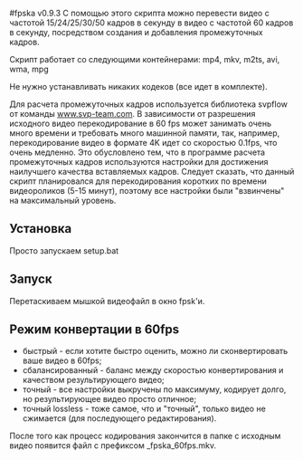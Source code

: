 #fpska v0.9.3
С помощью этого скрипта можно перевести видео с частотой 15/24/25/30/50 кадров в секунду в видео с частотой 60 кадров в секунду, посредством создания и добавления промежуточных кадров.

Скрипт работает со следующими контейнерами:
mp4, mkv, m2ts, avi, wma, mpg
    
Не нужно устанавливать никаких кодеков (все идет в комплекте).
    
Для расчета промежуточных кадров используется библиотека svpflow от команды www.svp-team.com. В зависимости от разрешения исходного видео перекодирование в 60 fps может занимать очень много времени и требовать много машинной памяти, так, например, перекодирование видео в формате 4K идет со скоростью 0.1fps, что очень медленно. Это обусловлено тем, что в программе расчета промежуточных кадров используются настройки для достижения наилучшего качества вставляемых кадров. Следует сказать, что данный скрипт планировался для перекодирования коротких по времени видеороликов (5-15 минут), поэтому все настройки были "взвинчены" на максимальный уровень.

## Установка
Просто запускаем setup.bat

## Запуск
Перетаскиваем мышкой видеофайл в окно fpsk'и.

## Режим конвертации в 60fps
* быстрый - если хотите быстро оценить, можно ли сконвертировать ваше видео в 60fps;
* сбалансированный - баланс между скоростью конвертирования и качеством результирующего видео;
* точный - все настройки выкручены по максимуму, кодирует долго, но результирующее видео просто отличное;
* точный lossless - тоже самое, что и "точный", только видео не сжимается (для последующего редактирования). 

После того как процесс кодирования закончится в папке с исходным видео появится файл с префиксом _fpska_60fps.mkv.

